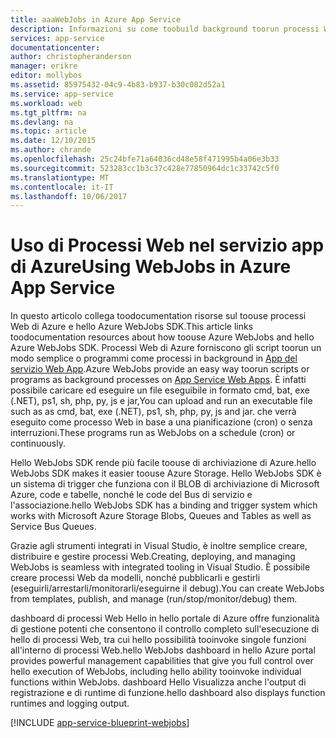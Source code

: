 ```yaml
---
title: aaaWebJobs in Azure App Service
description: Informazioni su come toobuild background toorun processi Web verifica, interagire con i servizi come archiviazione e Bus di servizio e creare operazioni pianificate.
services: app-service
documentationcenter: 
author: christopheranderson
manager: erikre
editor: mollybos
ms.assetid: 85975432-04c9-4b83-b937-b30c082d52a1
ms.service: app-service
ms.workload: web
ms.tgt_pltfrm: na
ms.devlang: na
ms.topic: article
ms.date: 12/10/2015
ms.author: chrande
ms.openlocfilehash: 25c24bfe71a64036cd48e58f471995b4a06e3b33
ms.sourcegitcommit: 523283cc1b3c37c428e77850964dc1c33742c5f0
ms.translationtype: MT
ms.contentlocale: it-IT
ms.lasthandoff: 10/06/2017
---
```

# <a name="using-webjobs-in-azure-app-service"></a><span data-ttu-id="56c70-103">Uso di Processi Web nel servizio app di Azure</span><span class="sxs-lookup"><span data-stu-id="56c70-103">Using WebJobs in Azure App Service</span></span>
<span data-ttu-id="56c70-104">In questo articolo collega toodocumentation risorse sul toouse processi Web di Azure e hello Azure WebJobs SDK.</span><span class="sxs-lookup"><span data-stu-id="56c70-104">This article links toodocumentation resources about how toouse Azure WebJobs and hello Azure WebJobs SDK.</span></span> <span data-ttu-id="56c70-105">Processi Web di Azure forniscono gli script toorun un modo semplice o programmi come processi in background in [App del servizio Web App](http://go.microsoft.com/fwlink/?LinkId=529714).</span><span class="sxs-lookup"><span data-stu-id="56c70-105">Azure WebJobs provide an easy way toorun scripts or programs as background processes on [App Service Web Apps](http://go.microsoft.com/fwlink/?LinkId=529714).</span></span> <span data-ttu-id="56c70-106">È infatti possibile caricare ed eseguire un file eseguibile in formato cmd, bat, exe (.NET), ps1, sh, php, py, js e jar,</span><span class="sxs-lookup"><span data-stu-id="56c70-106">You can upload and run an executable file such as as cmd, bat, exe (.NET), ps1, sh, php, py, js and jar.</span></span> <span data-ttu-id="56c70-107">che verrà eseguito come processo Web in base a una pianificazione (cron) o senza interruzioni.</span><span class="sxs-lookup"><span data-stu-id="56c70-107">These programs run as WebJobs on a schedule (cron) or continuously.</span></span>

<span data-ttu-id="56c70-108">Hello WebJobs SDK rende più facile toouse di archiviazione di Azure.</span><span class="sxs-lookup"><span data-stu-id="56c70-108">hello WebJobs SDK makes it easier toouse Azure Storage.</span></span> <span data-ttu-id="56c70-109">Hello WebJobs SDK è un sistema di trigger che funziona con il BLOB di archiviazione di Microsoft Azure, code e tabelle, nonché le code del Bus di servizio e l'associazione.</span><span class="sxs-lookup"><span data-stu-id="56c70-109">hello WebJobs SDK has a binding and trigger system which works with Microsoft Azure Storage Blobs, Queues and Tables as well as Service Bus Queues.</span></span>

<span data-ttu-id="56c70-110">Grazie agli strumenti integrati in Visual Studio, è inoltre semplice creare, distribuire e gestire processi Web.</span><span class="sxs-lookup"><span data-stu-id="56c70-110">Creating, deploying, and managing WebJobs is seamless with integrated tooling in Visual Studio.</span></span> <span data-ttu-id="56c70-111">È possibile creare processi Web da modelli, nonché pubblicarli e gestirli (eseguirli/arrestarli/monitorarli/eseguirne il debug).</span><span class="sxs-lookup"><span data-stu-id="56c70-111">You can create WebJobs from templates, publish, and manage (run/stop/monitor/debug) them.</span></span>

<span data-ttu-id="56c70-112">dashboard di processi Web Hello in hello portale di Azure offre funzionalità di gestione potenti che consentono il controllo completo sull'esecuzione di hello di processi Web, tra cui hello possibilità tooinvoke singole funzioni all'interno di processi Web.</span><span class="sxs-lookup"><span data-stu-id="56c70-112">hello WebJobs dashboard in hello Azure portal provides powerful management capabilities that give you full control over hello execution of WebJobs, including hello ability tooinvoke individual functions within WebJobs.</span></span> <span data-ttu-id="56c70-113">dashboard Hello Visualizza anche l'output di registrazione e di runtime di funzione.</span><span class="sxs-lookup"><span data-stu-id="56c70-113">hello dashboard also displays function runtimes and logging output.</span></span>

[!INCLUDE [app-service-blueprint-webjobs](../../includes/app-service-blueprint-webjobs.md)]


